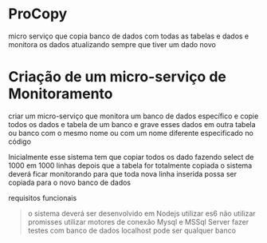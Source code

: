 # ProCopy
micro serviço que copia banco de dados com todas as tabelas e dados e monitora os dados atualizando sempre que tiver um dado novo

# Criação de um micro-serviço de Monitoramento

criar um micro-serviço que monitora um banco de dados específico e copie todos os dados e tabela de um banco e grave esses dados em outra tabela ou banco com o mesmo nome ou com um nome diferente especificado no código

Inicialmente esse sistema tem que copiar todos os dado fazendo select de 1000 em 1000 linhas depois que a tabela for totalmente copiada o sistema deverá ficar monitorando para que toda nova linha inserida possa ser copiada para o novo banco de dados

requisitos funcionais
> o sistema deverá ser desenvolvido em Nodejs 
> utilizar es6 
> não utilizar promisses
> utilizar motores de conexão Mysql e MSSql Server
> fazer testes com banco de dados localhost pode ser qualquer banco

